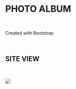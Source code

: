 <h1>   PHOTO ALBUM   </h1>  </br>

<p> Created with Bootstrap </p>  </br>

<h2> SITE VIEW </h2> </br>

![](./ASSETS/screen.gif)
